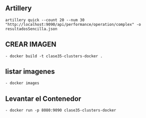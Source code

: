 ## Artillery

    artillery quick --count 20 --num 30 "http://localhost:9090/api/performance/operation/complex" -o resultadosSencilla.json

## CREAR IMAGEN

    - docker build -t clase35-clusters-docker .

## listar imagenes

    - docker images

## Levantar el Contenedor

    - docker run -p 8080:9090 clase35-clusters-docker
